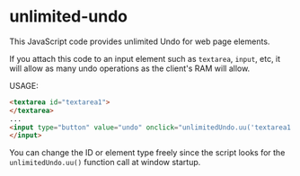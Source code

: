 # unlimited-undo

This JavaScript code provides unlimited Undo for web page elements.

If you attach this code to an input element such as `textarea`, `input`, etc, it will allow as many undo operations as the client's RAM will allow.


USAGE:
```html
<textarea id="textarea1">
</textarea>
...
<input type="button" value="undo" onclick="unlimitedUndo.uu('textarea1');">
</input>
```

You can change the ID or element type freely since the script looks for the `unlimitedUndo.uu()` function call at window startup.
